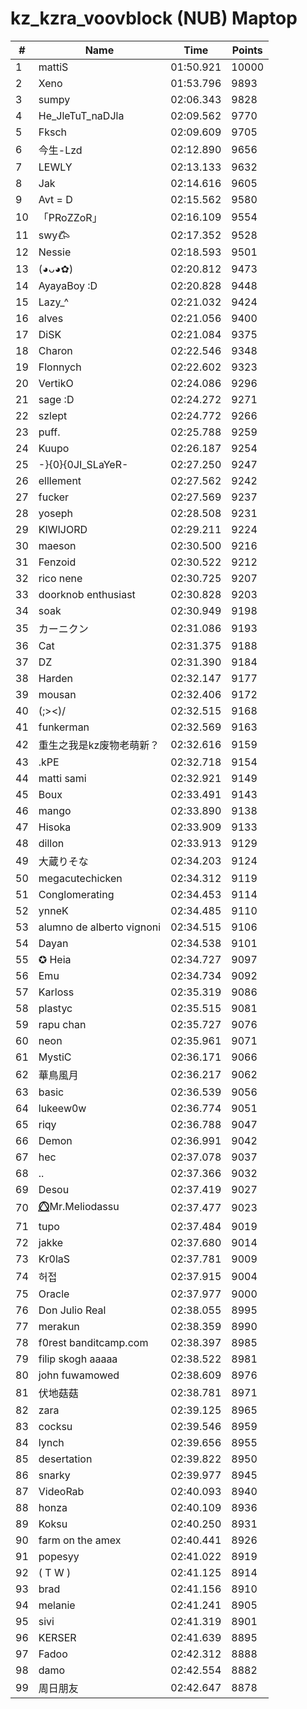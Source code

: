 # kz_kzra_voovblock (NUB) Maptop

|  # | Name | Time | Points |
|-------------- | -------------- | -------------- | -------------- | 
| 1 | mattiS | 01:50.921 | 10000 | 
| 2 | Xeno | 01:53.796 | 9893 | 
| 3 | sumpy | 02:06.343 | 9828 | 
| 4 | He_JleTuT_naDJla | 02:09.562 | 9770 | 
| 5 | Fksch | 02:09.609 | 9705 | 
| 6 | 今生-Lzd | 02:12.890 | 9656 | 
| 7 | LEWLY | 02:13.133 | 9632 | 
| 8 | Jak | 02:14.616 | 9605 | 
| 9 | Avt = D | 02:15.562 | 9580 | 
| 10 | 「PRoZZoR」 | 02:16.109 | 9554 | 
| 11 | swy𐂃 | 02:17.352 | 9528 | 
| 12 | Nessie | 02:18.593 | 9501 | 
| 13 | (◕ᴗ◕✿) | 02:20.812 | 9473 | 
| 14 | AyayaBoy :D | 02:20.828 | 9448 | 
| 15 | Lazy_^ | 02:21.032 | 9424 | 
| 16 | alves | 02:21.056 | 9400 | 
| 17 | DiSK | 02:21.084 | 9375 | 
| 18 | Charon | 02:22.546 | 9348 | 
| 19 | Flonnych | 02:22.602 | 9323 | 
| 20 | VertikO | 02:24.086 | 9296 | 
| 21 | sage :D | 02:24.272 | 9271 | 
| 22 | szlept | 02:24.772 | 9266 | 
| 23 | puff. | 02:25.788 | 9259 | 
| 24 | Kuupo | 02:26.187 | 9254 | 
| 25 | -}{0}{0JI_SLaYeR- | 02:27.250 | 9247 | 
| 26 | elllement | 02:27.562 | 9242 | 
| 27 | fucker | 02:27.569 | 9237 | 
| 28 | yoseph | 02:28.508 | 9231 | 
| 29 | KIWIJORD | 02:29.211 | 9224 | 
| 30 | maeson | 02:30.500 | 9216 | 
| 31 | Fenzoid | 02:30.522 | 9212 | 
| 32 | rico nene | 02:30.725 | 9207 | 
| 33 | doorknob enthusiast | 02:30.828 | 9203 | 
| 34 | soak | 02:30.949 | 9198 | 
| 35 | カーニクン | 02:31.086 | 9193 | 
| 36 | Cat | 02:31.375 | 9188 | 
| 37 | DZ | 02:31.390 | 9184 | 
| 38 | Harden | 02:32.147 | 9177 | 
| 39 | mousan | 02:32.406 | 9172 | 
| 40 | (;><)/ | 02:32.515 | 9168 | 
| 41 | funkerman | 02:32.569 | 9163 | 
| 42 | 重生之我是kz废物老萌新？ | 02:32.616 | 9159 | 
| 43 | .kPE | 02:32.718 | 9154 | 
| 44 | matti sami | 02:32.921 | 9149 | 
| 45 | Boux | 02:33.491 | 9143 | 
| 46 | mango | 02:33.890 | 9138 | 
| 47 | Hisoka | 02:33.909 | 9133 | 
| 48 | dillon | 02:33.913 | 9129 | 
| 49 | 大蔵りそな | 02:34.203 | 9124 | 
| 50 | megacutechicken | 02:34.312 | 9119 | 
| 51 | Conglomerating | 02:34.453 | 9114 | 
| 52 | ynneK | 02:34.485 | 9110 | 
| 53 | alumno de alberto vignoni | 02:34.515 | 9106 | 
| 54 | Dayan | 02:34.538 | 9101 | 
| 55 | ✪ Heia | 02:34.727 | 9097 | 
| 56 | Emu | 02:34.734 | 9092 | 
| 57 | Karloss | 02:35.319 | 9086 | 
| 58 | plastyc | 02:35.515 | 9081 | 
| 59 | rapu chan | 02:35.727 | 9076 | 
| 60 | neon | 02:35.961 | 9071 | 
| 61 | MystiC | 02:36.171 | 9066 | 
| 62 | 華鳥風月 | 02:36.217 | 9062 | 
| 63 | basic | 02:36.539 | 9056 | 
| 64 | lukeew0w | 02:36.774 | 9051 | 
| 65 | riqy | 02:36.788 | 9047 | 
| 66 | Demon | 02:36.991 | 9042 | 
| 67 | hec | 02:37.078 | 9037 | 
| 68 | .. | 02:37.366 | 9032 | 
| 69 | Desou | 02:37.419 | 9027 | 
| 70 | ⭕⃤Mr.Meliodassu | 02:37.477 | 9023 | 
| 71 | tupo | 02:37.484 | 9019 | 
| 72 | jakke | 02:37.680 | 9014 | 
| 73 | Kr0laS | 02:37.781 | 9009 | 
| 74 | 허접 | 02:37.915 | 9004 | 
| 75 | Oracle | 02:37.977 | 9000 | 
| 76 | Don Julio Real | 02:38.055 | 8995 | 
| 77 | merakun | 02:38.359 | 8990 | 
| 78 | f0rest banditcamp.com | 02:38.397 | 8985 | 
| 79 | filip skogh aaaaa | 02:38.522 | 8981 | 
| 80 | john fuwamowed | 02:38.609 | 8976 | 
| 81 | 伏地菇菇 | 02:38.781 | 8971 | 
| 82 | zara | 02:39.125 | 8965 | 
| 83 | cocksu | 02:39.546 | 8959 | 
| 84 | lynch | 02:39.656 | 8955 | 
| 85 | desertation | 02:39.822 | 8950 | 
| 86 | snarky | 02:39.977 | 8945 | 
| 87 | VideoRab | 02:40.093 | 8940 | 
| 88 | honza | 02:40.109 | 8936 | 
| 89 | Koksu | 02:40.250 | 8931 | 
| 90 | farm on the amex | 02:40.441 | 8926 | 
| 91 | popesyy | 02:41.022 | 8919 | 
| 92 | ( T W ) | 02:41.125 | 8914 | 
| 93 | brad | 02:41.156 | 8910 | 
| 94 | melanie | 02:41.241 | 8905 | 
| 95 | sivi | 02:41.319 | 8901 | 
| 96 | KERSER | 02:41.639 | 8895 | 
| 97 | Fadoo | 02:42.312 | 8888 | 
| 98 | damo | 02:42.554 | 8882 | 
| 99 | 周日朋友 | 02:42.647 | 8878 | 

